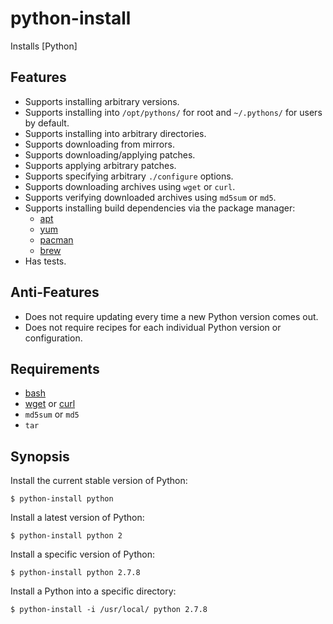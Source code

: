 # python-install

Installs [Python]

## Features

* Supports installing arbitrary versions.
* Supports installing into `/opt/pythons/` for root and `~/.pythons/` for users
  by default.
* Supports installing into arbitrary directories.
* Supports downloading from mirrors.
* Supports downloading/applying patches.
* Supports applying arbitrary patches.
* Supports specifying arbitrary `./configure` options.
* Supports downloading archives using `wget` or `curl`.
* Supports verifying downloaded archives using `md5sum` or `md5`.
* Supports installing build dependencies via the package manager:
  * [apt]
  * [yum]
  * [pacman]
  * [brew]
* Has tests.

## Anti-Features

* Does not require updating every time a new Python version comes out.
* Does not require recipes for each individual Python version or configuration.

## Requirements

* [bash]
* [wget] or [curl]
* `md5sum` or `md5`
* `tar`

## Synopsis

Install the current stable version of Python:

    $ python-install python

Install a latest version of Python:

    $ python-install python 2

Install a specific version of Python:

    $ python-install python 2.7.8

Install a Python into a specific directory:

    $ python-install -i /usr/local/ python 2.7.8

[apt]: http://wiki.debian.org/Apt
[yum]: http://yum.baseurl.org/
[pacman]: https://wiki.archlinux.org/index.php/Pacman
[brew]: http://mxcl.github.com/homebrew/

[bash]: http://www.gnu.org/software/bash/
[wget]: http://www.gnu.org/software/wget/
[curl]: http://curl.haxx.se/

[ruby-install]: https://github.com/postmodern/ruby-install#readme
[pyenv]: https://github.com/yyuu/pyenv#readme
